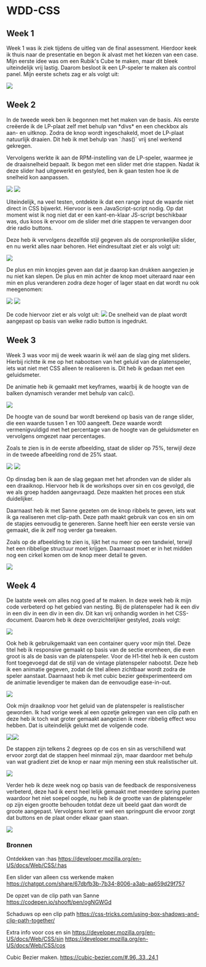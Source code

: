 # WDD-CSS
 
<h2>Week 1</h2>

Week 1 was ik ziek tijdens de uitleg van de final assessment. Hierdoor keek ik thuis naar de presentatie en begon ik alvast met het kiezen van een case. Mijn eerste idee was om een Rubik's Cube te maken, maar dit bleek uiteindelijk vrij lastig. Daarom besloot ik een LP-speler te maken als control panel. Mijn eerste schets zag er als volgt uit:

<img src="readme-img/schets.jpg">


<h2>Week 2</h2>
In de tweede week ben ik begonnen met het maken van de basis. Als eerste creëerde ik de LP-plaat zelf met behulp van *divs* en een checkbox als aan- en uitknop. Zodra de knop wordt ingeschakeld, moet de LP-plaat natuurlijk draaien. Dit heb ik met behulp van `:has()` vrij snel werkend gekregen.  

Vervolgens werkte ik aan de RPM-instelling van de LP-speler, waarmee je de draaisnelheid bepaalt. Ik begon met een slider met drie stappen. Nadat ik deze slider had uitgewerkt en gestyled, ben ik gaan testen hoe ik de snelheid kon aanpassen.

<img src="readme-img/first-base.png">
<img src="readme-img/slider-test.png">

Uiteindelijk, na veel testen, ontdekte ik dat een range input de waarde niet direct in CSS bijwerkt. Hiervoor is een JavaScript-script nodig. Op dat moment wist ik nog niet dat er een kant-en-klaar JS-script beschikbaar was, dus koos ik ervoor om de slider met drie stappen te vervangen door drie radio buttons.  

Deze heb ik vervolgens dezelfde stijl gegeven als de oorspronkelijke slider, en nu werkt alles naar behoren. Het eindresultaat ziet er als volgt uit:

<img src="readme-img/rpm.png">

De plus en min knopjes geven aan dat je daarop kan drukken aangezien je nu niet kan slepen. De plus en min achter de knop moet uiteraard naar een min en plus veranderen zodra deze hoger of lager staat en dat wordt nu ook meegenomen:

<img src="readme-img/min.png"> <img src="readme-img/plus.png">

De code hiervoor ziet er als volgt uit:
<img src="readme-img/rpm-code.png">
De snelheid van de plaat wordt aangepast op basis van welke radio button is ingedrukt.


<h2>Week 3</h2>

Week 3 was voor mij de week waarin ik wél aan de slag ging met sliders. Hierbij richtte ik me op het nabootsen van het geluid van de platenspeler, iets wat niet met CSS alleen te realiseren is. Dit heb ik gedaan met een geluidsmeter.  

De animatie heb ik gemaakt met keyframes, waarbij ik de hoogte van de balken dynamisch verander met behulp van calc().

<img src="readme-img/keyframes.png">

De hoogte van de sound bar wordt berekend op basis van de range slider, die een waarde tussen 1 en 100 aangeeft. Deze waarde wordt vermenigvuldigd met het percentage van de hoogte van de geluidsmeter en vervolgens omgezet naar percentages.  

Zoals te zien is in de eerste afbeelding, staat de slider op 75%, terwijl deze in de tweede afbeelding rond de 25% staat.

<img src="readme-img/75-proc.png"> <img src="readme-img/25-proc.png">

Op dinsdag ben ik aan de slag gegaan met het afronden van de slider als een draaiknop. Hiervoor heb ik de workshops over sin en cos gevolgd, die we als groep hadden aangevraagd. Deze maakten het proces een stuk duidelijker.  

Daarnaast heb ik met Sanne gezeten om de knop ribbels te geven, iets wat ik ga realiseren met clip-path. Deze path maakt gebruik van cos en sin om de stapjes eenvoudig te genereren. Sanne heeft hier een eerste versie van gemaakt, die ik zelf nog verder ga tweaken.  

Zoals op de afbeelding te zien is, lijkt het nu meer op een tandwiel, terwijl het een ribbelige structuur moet krijgen. Daarnaast moet er in het midden nog een cirkel komen om de knop meer detail te geven.

<img src="readme-img/1st-knob.png">


<h2>Week 4</h2>

De laatste week om alles nog goed af te maken. In deze week heb ik mijn code verbeterd op het gebied van nesting. Bij de platenspeler had ik een div in een div in een div in een div. Dit kan vrij onhandig worden in het CSS-document. Daarom heb ik deze overzichtelijker gestyled, zoals volgt:

<img src="readme-img/nesting.png">

Ook heb ik gebruikgemaakt van een container query voor mijn titel. Deze titel heb ik responsive gemaakt op basis van de sectie eromheen, die even groot is als de basis van de platenspeler. Voor de H1-titel heb ik een custom font toegevoegd dat de stijl van de vintage platenspeler nabootst. Deze heb ik een animatie gegeven, zodat de titel alleen zichtbaar wordt zodra de speler aanstaat. Daarnaast heb ik met cubic bezier geëxperimenteerd om de animatie levendiger te maken dan de eenvoudige ease-in-out.

<img src="readme-img/bezier.png">

Ook mijn draaiknop voor het geluid van de platenspeler is realistischer geworden. Ik had vorige week al een opzetje gekregen van een clip path en deze heb ik toch wat groter gemaakt aangezien ik meer ribbelig effect wou hebben. Dat is uiteindelijk gelukt met de volgende code.

<img src="readme-img/in-depth.png"><img src="readme-img/overview.png">

De stappen zijn telkens 2 degrees op de cos en sin as verschillend wat ervoor zorgt dat de stappen heel minmaal zijn, maar daardoor met behulp van wat gradient ziet de knop er naar mijn mening een stuk realistischer uit.

<img src="readme-img/final-knob.png">


Verder heb ik deze week nog op basis van de feedback de responsiveness verbeterd, deze had ik eerst heel lelijk gemaakt met meerdere spring punten waardoor het niet soepel oogde, nu heb ik de grootte van de platenspeler op zijn eigen grootte behouden totdat deze uit beeld gaat dan wordt de groote aangepast. Vervolgens komt er wel een springpunt die ervoor zorgt dat buttons en de plaat onder elkaar gaan staan.

<img src="readme-img/responsive.png">

<h3>Bronnen</h3>

Ontdekken van :has
https://developer.mozilla.org/en-US/docs/Web/CSS/:has 

Een slider van alleen css werkende maken
https://chatgpt.com/share/67dbfb3b-7b34-8006-a3ab-aa659d29f757 

De opzet van de clip path van Sanne
https://codepen.io/shooft/pen/ogNGWGd 

Schaduws op een clip path
https://css-tricks.com/using-box-shadows-and-clip-path-together/ 

Extra info voor cos en sin
https://developer.mozilla.org/en-US/docs/Web/CSS/sin 
https://developer.mozilla.org/en-US/docs/Web/CSS/cos 

Cubic Bezier maken.
https://cubic-bezier.com/#.96,.33,.24,1
